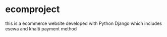 # ecomproject
this is a ecommerce website developed with Python Django which includes esewa and khalti payment method
